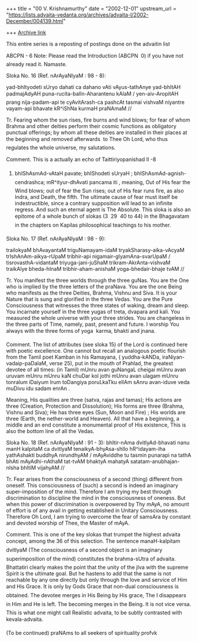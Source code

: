 +++
title = "00 V. Krishnamurthy"
date = "2002-12-01"
upstream_url = "https://lists.advaita-vedanta.org/archives/advaita-l/2002-December/004139.html"

+++
[Archive link](https://lists.advaita-vedanta.org/archives/advaita-l/2002-December/004139.html)

This entire series is a reposting of postings done on the advaitin list

ABCPN - 6
Note: Please read the Introduction (ABCPN  0) if you have not already
read it.
Namaste.

Sloka No. 16 (Ref. nArAyaNIyaM : 98 - 8):

yad-bhItyodeti sUryo dahati ca dahano vAti vAyus-tathAnye
yad-bhItAH padmajAdyAH puna-rucita-balIn-Aharantenu kAlaM /
yen-aiv-AropitAH prang nija-padam-api te cyAvitArash-ca pashcAt
tasmai vishvaM niyantre vayam-api bhavate kR^iShNa kurmaH praNAmaM  //

Tr. Fearing whom the sun rises, fire burns and wind blows; for fear of
whom Brahma and other deities perform their cosmic functions as obligatory
punctual offerings; by whom all these deities are installed in their
places at the beginning and removed afterwards  to Thee Oh Lord, who thus
regulates the whole universe, my salutations.

Comment. This is a actually an echo of Taittiriyopanishad II -8 
1. bhIShAsmAd-vAtaH pavate; bhIShodeti sUryaH ; bhIShAsmAd-agnish-
cendrashca; mR^ityur-dhAvati pancama iti , meaning, Out of His fear the
Wind blows; out of fear the Sun rises; out of His fear runs fire, as also
Indra, and Death, the fifth.  The ultimate cause of fear must itself be
indestructible, since a contrary supposition will lead to an infinite
regress. And such an eternal agent is The Absolute. This sloka is also an
epitome of a whole bunch of slokas (3  29  40 to 44) in the Bhagavatam
in the chapters on Kapilas philosophical teachings to his mother.

Sloka No. 17 (Ref. nArAyaNIyaM : 98 - 9):

trailokyaM bhAvayantaM triguNamayam-idaM tryakSharasy-aika-vAcyaM
trIshAnAm-aikya-rUpaM tribhir-api nigamair-gIyamAna-svarUpaM /
tisrovasthA-vidantaM triyuga-jani-juShaM trikram-AkrAnta-vishvaM
traikAlye bheda-hInaM tribhir-aham-anishaM yoga-bhedair-bhaje tvAM //

Tr. You manifest the three worlds through the three guNas. You are the One
who is implied by the three letters of the praNava. You are the one Being
who manifests as the three Deities, Brahma, Vishnu and Siva. It is your
Nature that is sung and glorified in the three Vedas. You are the Pure
Consciousness that witnesses the three states of waking, dream and sleep.
You incarnate yourself in the three yugas of treta, dvapara and kali. You
measured the whole universe with your three strides. You are changeless in
the three parts of Time, namely, past, present and future. I worship You
always with the three forms of yoga  karma, bhakti and jnana.

Comment. The list of attributes (see sloka 15) of the Lord is continued
here with poetic excellence. One cannot but recall an analogous poetic
flourish from the Tamil poet Kamban in his Ramayana, ( yuddha-kANDa,
iraNiyan-vadaip-paDalaM, verse 25), put in the mouth of Prahlad, the
greatest devotee of all times: (in Tamil)
mUnru avan guNangaL cheigai mUnru avan uruvam mUnru
mUnru kaN chuDar kol jothi mUnru avan ulagam mUnru
tonralum iDaiyum Irum toDangiya poruLkaTku ellAm
sAnru avan-iduve veda muDivu idu sadam enrAn .

Meaning, His qualities are three (satva, rajas and tamas); His actions are
three (Creation, Protection and Dissolution); His forms are three (Brahma,
Vishnu and Siva); He has three eyes (Sun, Moon and Fire) ; His worlds are
three (Earth, the nether-world and Heaven). All that have a beginning, a
middle and an end constitute a monumental proof of His existence, This is
also the bottom line of all the Vedas.

Sloka No. 18 (Ref. nArAyaNIyaM : 91 - 3):
bhItir-nAma dvitIyAd-bhavati nanu manH kalpitaM ca dvitIyaM
tenaikyA-bhyAsa-shIlo hR^idayam-iha yathAshakti buddhyA nirundhyAM /
mAyAviddhe tu tasmin punarapi na tathA bhAti mAyAdhi-nAthaM
tat-tvAM bhaktyA mahatyA satatam-anubhajan-nIsha bhItiM vijahyAM //

Tr. Fear arises from the consciousness of a second (thing) different from
oneself. This consciousness of (such) a second is indeed an imaginary
super-imposition of the mind. Therefore I am trying my best through
discrimination to discipline the mind in the consciousness of oneness. But
when this power of discrimination is overpowered by Thy mAyA, no amount of
effort is of any avail in getting established in Unitary Consciousness.
Therefore Oh Lord, I am trying to overcome the fear of samsAra by constant
and devoted worship of Thee, the Master of mAyA.

Comment. This is one of the key slokas that trumpet the highest advaita
concept, among the 36 of this selection. The sentence manaH-kalpitam
dvitIyaM (The consciousness of a second object is an imaginary
superimposition of the mind) constitutes   the brahma-sUtra of advaita.
Bhattatiri clearly makes the point that the unity of the jIva with the
supreme Spirit is the ultimate goal. But he hastens to add that the same
is not reachable by any one directly but only through the love and service
of Him and His Grace.  It is only by Gods Grace that non-dual
consciousness is obtained. The devotee merges in His Being by His grace,
The I disappears in Him and He is left. The becoming merges in the
Being. It is not vice versa. This is what one might call Realistic
advaita, to be subtly contrasted with kevala-advaita.

 (To be continued)
praNAms to all seekers of spirituality
profvk

